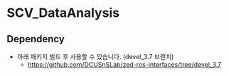 # SCV_DataAnalysis


## Dependency

- 아래 패키지 빌드 후 사용할 수 있습니다. (devel_3.7 브랜치)
  - https://github.com/DCUSnSLab/zed-ros-interfaces/tree/devel_3.7
